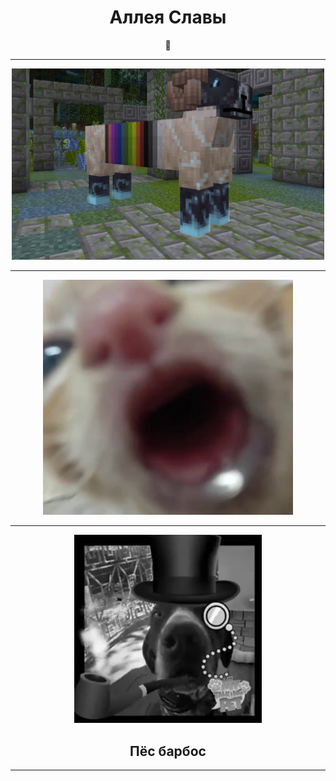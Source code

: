<h1 align="center">Аллея Славы</h1>

<p align="center">
  <b>🐗</b><br>
</p>

---

<p align="center">
  <img src="./pic/wgas.png" width="500"/>
</p>

---

<p align="center">
  <img src="./pic/water_cat.png" width="400"/>
</p>

---
<p align="center">
  <img src="./pic/pes_barbos.jpg" width="300"/>
</p>

<h2 align="center">Пёс барбос</h2>


---